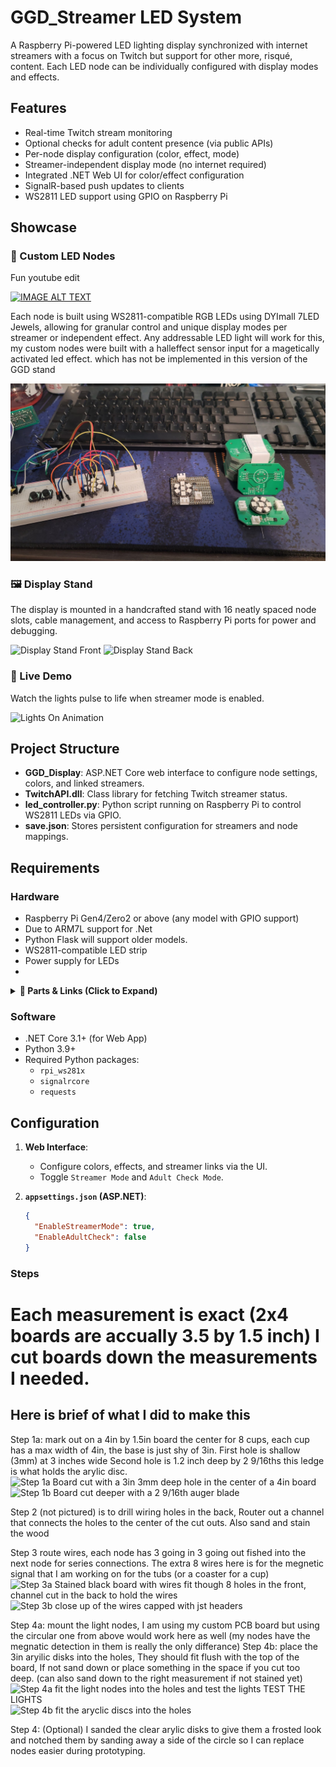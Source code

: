 # GGD_Streamer LED System

A Raspberry Pi-powered LED lighting display synchronized with internet streamers with a focus on Twitch but support for other more, risqué, content. Each LED node can be individually configured with display modes and effects.

## Features

- Real-time Twitch stream monitoring
- Optional checks for adult content presence (via public APIs)
- Per-node display configuration (color, effect, mode)
- Streamer-independent display mode (no internet required)
- Integrated .NET Web UI for color/effect configuration
- SignalR-based push updates to clients
- WS2811 LED support using GPIO on Raspberry Pi

## Showcase
### 🔧 Custom LED Nodes
Fun youtube edit 

[![IMAGE ALT TEXT](http://img.youtube.com/vi/uYOQbDJsaW0/0.jpg)](https://youtu.be/uYOQbDJsaW0 "Gamersupps Display Showcase")

Each node is built using WS2811-compatible RGB LEDs using DYImall 7LED Jewels, allowing for granular control and unique display modes per streamer or independent effect.
Any addressable LED light will work for this, my custom nodes were built with a halleffect sensor input for a magetically activated led effect. which has not be implemented in this version of the GGD stand

![Custom LED Nodes](GGD_Display/img/github/LightNodesFromConception.jpg)

### 🖼️ Display Stand

The display is mounted in a handcrafted stand with 16 neatly spaced node slots, cable management, and access to Raspberry Pi ports for power and debugging.

![Display Stand Front](images/display_stand_front.jpg)
![Display Stand Back](images/display_stand_back.jpg)

### 🎇 Live Demo

Watch the lights pulse to life when streamer mode is enabled.

![Lights On Animation](images/lights_on.gif)



## Project Structure

- **GGD_Display**: ASP.NET Core web interface to configure node settings, colors, and linked streamers.
- **TwitchAPI.dll**: Class library for fetching Twitch streamer status.
- **led_controller.py**: Python script running on Raspberry Pi to control WS2811 LEDs via GPIO.
- **save.json**: Stores persistent configuration for streamers and node mappings.

## Requirements

### Hardware

- Raspberry Pi Gen4/Zero2 or above (any model with GPIO support)
- Due to ARM7L support for .Net
- Python Flask will support older models.
- WS2811-compatible LED strip
- Power supply for LEDs
- 
<details>
  <summary><strong>🔧 Parts & Links (Click to Expand)</strong></summary>

  <br/>

  Below are the core components used to build this project: I get no money for sharing these items, if cheaper elsewhere, tell me cause these get expensive 

  | Part                            | Description                                            | Link |
  |---------------------------------|--------------------------------------------------------|------|
  | **WS2811 RGB LED Node**       | Individually addressable LED strip (5V logic level)    | [Buy on Amazon](https://a.co/d/6ISCJoT) |
  | **Raspberry Pi (4/zero2+ Models)**   | Controls the LEDs and runs the Python script           | [Official Site](https://a.co/d/5F31hkN) |
  | **Custom Made Stand**          | Holds all 16 nodes in a structured display             | _Homemade — no commercial link_ |
  | **Custom LED Node**      | Holds the DIYMall Jewel LED and simplifies wiring            | _Homeade _ no commercial link_ looking into how to share these files or custom order if wanted about $100 usd for 36 (including shipping) 36 Nodes makes 2 stands with 4 spares |
  | **Jumper Wires & Connectors**  | Wiring between Pi, power, and LED strip                | [Buy on Amazon](https://www.amazon.com/dp/B07...) |
  | **MicroSD Card (16GB+)**       | Storage for Raspberry Pi OS and controller script any size that can store a raspberry pi os is fine      | [Buy on Amazon](https://a.co/d/i84zci7) |

</details>


### Software

- .NET Core 3.1+ (for Web App)
- Python 3.9+
- Required Python packages:
  - `rpi_ws281x`
  - `signalrcore`
  - `requests`

## Configuration

1. **Web Interface**:
   - Configure colors, effects, and streamer links via the UI.
   - Toggle `Streamer Mode` and `Adult Check Mode`.

2. **`appsettings.json` (ASP.NET)**:
   ```json
   {
     "EnableStreamerMode": true,
     "EnableAdultCheck": false
   }

### Steps 
# Each measurement is exact (2x4 boards are accually 3.5 by 1.5 inch) I cut boards down the measurements I needed.
## Here is brief of what I did to make this

Step 1a: mark out on a 4in by 1.5in board the center for 8 cups, each cup has a max width of 4in, the base is just shy of 3in.
First hole is shallow (3mm) at 3 inches wide
Second hole is 1.2 inch deep by 2 9/16ths this ledge is what holds the arylic disc. 
![Step 1a Board cut with a 3in 3mm deep hole in the center of a 4in board](GGD_Display/img/github/Step1a.jpg)
![Step 1b Board cut deeper with a 2 9/16th auger blade](GGD_Display/img/github/Step1b.jpg)

Step 2 (not pictured) is to drill wiring holes in the back, Router out a channel that connects the holes to the center of the cut outs.
Also sand and stain the wood

Step 3 route wires, each node has 3 going in 3 going out fished into the next node for series connections. 
The extra 8 wires here is for the megnetic signal that I am working on for the tubs (or a coaster for a cup)
![Step 3a Stained black board with wires fit though 8 holes in the front, channel cut in the back to hold the wires](GGD_Display/img/github/Step3a.jpg)
![Step 3b close up of the wires capped with jst headers](GGD_Display/img/github/Step3b.jpg)

Step 4a: mount the light nodes, I am using my custom PCB board but using the circular one from above would work here as well (my nodes have the megnatic detection in them is really the only differance)
Step 4b: place the 3in aryilic disks into the holes, They should fit flush with the top of the board, If not sand down or place something in the space if you cut too deep. (can also sand down to the right measurement if not stained yet)
![Step 4a fit the light nodes into the holes and test the lights TEST THE LIGHTS](GGD_Display/img/github/Step4a.jpg)
![Step 4b fit the aryclic discs into the holes](GGD_Display/img/github/Step4b.jpg)

Step 4: (Optional) I sanded the clear arylic disks to give them a frosted look and notched them by sanding away a side of the circle so I can replace nodes easier during prototyping.



